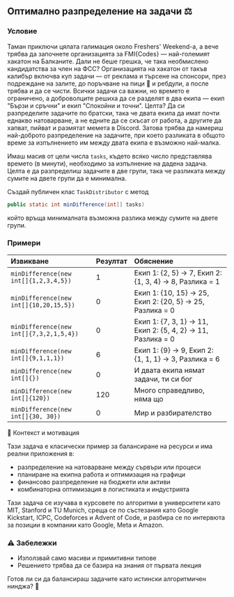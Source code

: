 ## Оптимално разпределение на задачи :balance_scale:

### Условие

Таман приключи цялата галимация около Freshers' Weekend-а, а вече трябва да започнете организацията за FMI{Codes} — най-големият хакатон на Балканите. Дали не беше грешка, че така необмислено кандидатства за член на ФСС?
Организацията на хакатон от такъв калибър включва куп задачи — от реклама и търсене на спонсори, през подреждане на залите, до поръчване на пици 🍕 и ребдули, а после трябва и да се чисти. Всички задачи са важни, но времето е ограничено, а доброволците решиха да се разделят в два екипа — екип "Бързи и сръчни" и екип "Спокойни и точни".
Целта? Да си разпределите задачите по братски, така че двата екипа да имат почти еднакво натоварване, а не едните да се скъсат от работа, а другите да хапват, пийват и размятат мемета в Discord. Затова трябва да намериш най-доброто разпределение на задачите, при което разликата в общото време за изпълнението им между двата екипа е възможно най-малка.


Имаш масив от цели числа `tasks`, където всяко число представлява времето (в минути), необходимо за изпълнение на дадена задача. Целта е да разпределиш задачите в две групи, така че разликата между сумите на двете групи да е минимална.


Създай публичен клас `TaskDistributor` с метод

```java
public static int minDifference(int[] tasks)
```

който връща минималната възможна разлика между сумите на двете групи.

### Примери

<!-- {% raw %} -->

| Извикване                               | Резултат | Обяснение                                                   |
| :-------------------------------------- | :------- | :---------------------------------------------------------- |
| `minDifference(new int[]{1,2,3,4,5})`   | 1        | Екип 1: {2, 5} → 7, Екип 2: {1, 3, 4} → 8, Разлика = 1      |
| `minDifference(new int[]{10,20,15,5})`  | 0        | Екип 1: {10, 15} → 25, Екип 2: {20, 5} → 25, Разлика = 0    |
| `minDifference(new int[]{7,3,2,1,5,4})` | 0        | Екип 1: {7, 3, 1} → 11, Екип 2: {5, 4, 2} → 11, Разлика = 0 |
| `minDifference(new int[]{9,1,1,1})`     | 6        | Екип 1: {9} → 9, Екип 2: {1, 1, 1} → 3, Разлика = 6         |
| `minDifference(new int[]{})`            | 0        | И двата екипа нямат задачи, ти си бог                       |
| `minDifference(new int[]{120})`         | 120      | Много справедливо, няма що                                  |
| `minDifference(new int[]{30, 30})`      | 0        | Мир и разбирателство                                        |

<!-- {% endraw %} -->

🎯 Контекст и мотивация

Тази задача е класически пример за балансиране на ресурси и има реални приложения в:

- разпределение на натоварване между сървъри или процеси
- планиране на екипна работа и оптимизация на графици
- финансово разпределение на бюджети или активи
- комбинаторна оптимизация в логистиката и индустрията

Тази задача се изучава в курсовете по алгоритми в университети като MIT, Stanford и TU Munich, среща се по състезания като Google Kickstart, ICPC, Codeforces и Advent of Code, и разбира се по интервюта за позиции в компании като Google, Meta и Amazon.

### :warning: Забележки

- Използвай само масиви и примитивни типове
- Решението трябва да се базира на знания от първата лекция


Готов ли си да балансираш задачите като истински алгоритмичен нинджа? 🥷
